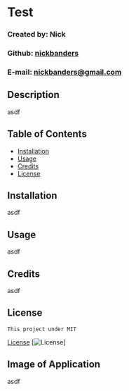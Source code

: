 # Test
  ### Created by: Nick
  ### Github: [nickbanders](https://github.com/nickbanders)
  ### E-mail: nickbanders@gmail.com

  ## Description

  asdf

  ## Table of Contents

  * [Installation](#installation)
  * [Usage](#usage)
  * [Credits](#credits)
  * [License](#license)

  ## Installation

  asdf

  ## Usage
  
  asdf

  ## Credits

  asdf

  ## License
    This project under MIT
  [License](#license)
  [![License](https://img.shields.io/badge/license-MIT-green.svg)]

  ## Image of Application
  asdf
